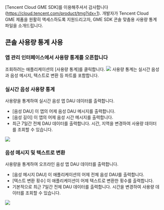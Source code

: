 [Tencent Cloud GME SDK]를 이용해주셔서 감사합니다(https://cloud.tencent.com/product/tmg?idx=1). 개발자가 Tencent Cloud GME 제품을 원활히 액세스하도록 지원드리고자, GME SDK 콘솔 맞춤용 사용량 통계 파일을 소개드립니다.

## 콘솔 사용량 통계 사용
### 앱 관리 인터페이스에서 사용량 통계를 오픈합니다
조회하려는 애플리케이션의 [사용량 통계]를 클릭합니다.
![](https://main.qcloudimg.com/raw/9e78b27c75b9bfcd2ce02ae1d02b7046.png)
사용량 통계는 실시간 음성과 음성 메시지, 텍스트로 변환 등 파트를 포함합니다.

### 실시간 음성 사용량 통계
사용량을 통계하여 실시간 음성 앱 DAU 데이터를 출력합니다.
- [음성 DAU] 이 앱의 어제 음성 DAU 메시지를 출력합니다.
- [음성 길이] 이 앱의 어제 음성 시간 메시지를 출력합니다.
- 최근 7일간 전체 DAU 데이터를 출력합니다. 시간, 지역을 변경하여 사용량 데이터를 조회할 수 있습니다.

![](https://main.qcloudimg.com/raw/4628a1bf59037dbb6298d938c6a8984f.png)

### 음성 메시지 및 텍스트로 변환
사용량을 통계하여 오프라인 음성 앱 DAU 데이터를 출력합니다.
- [음성 메시지 DAU] 이 애플리케이션의 어제 전체 음성 DAU를 출력합니다.
- [텍스트 변환 횟수] 이 애플리케이션이 어제 텍스트로 변환한 횟수를 출력합니다.
- 기본적으로 최근 7일간 전체 DAU 데이터를 출력합니다. 시간을 변경하여 사용량 데이터를 조회할 수 있습니다.

![](https://main.qcloudimg.com/raw/68d9a225648748371554228c7a9cb49c.png)

